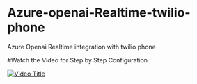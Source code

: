 # Azure-openai-Realtime-twilio-phone
Azure Openai Realtime integration with twilio phone

#Watch the Video for Step by Step Configuration

[![Video Title](https://img.youtube.com/vi/_lBgv96AhVg/0.jpg)](https://www.youtube.com/watch?v=_lBgv96AhVg)
